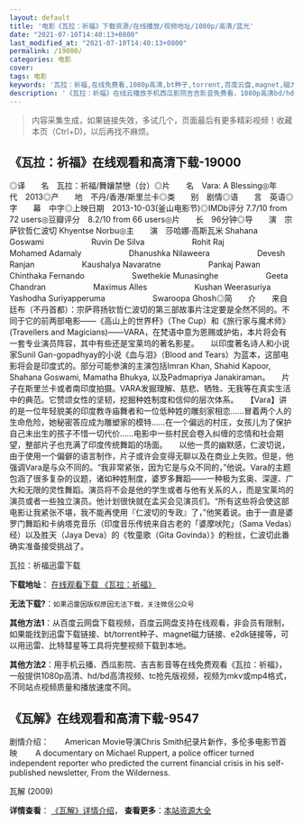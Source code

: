 ```yaml
---
layout: default
title: '电影《瓦拉：祈福》下载资源/在线播放/视频地址/1080p/高清/蓝光'
date: "2021-07-10T14:40:13+0800"
last_modified_at: "2021-07-10T14:40:13+0800"
permalink: /19000/
categories: 电影
cover:
tags: 电影
keywords: '瓦拉：祈福,在线免费看,1080p高清,bt种子,torrent,百度云盘,magnet,磁力链,迅雷下载资源'
description: '《瓦拉：祈福》在线云播放手机西瓜影院吉吉影音免费看，1080p高清bd/hd未删减完整版和tc抢先枪版，mkv/mp4格式，附带bt/torrent种子、magnet/磁力链、百度云盘、网盘资源迅雷下载链接'
---
```


>内容采集生成，如果链接失效，多试几个，页面最后有更多精彩视频！收藏本页（Ctrl+D)，以后再找不麻烦。


## 《瓦拉：祈福》在线观看和高清下载-19000

◎译　　名　瓦拉：祈福/舞孃禁戀（台）◎片　　名　Vara: A Blessing◎年　　代　2013◎产　　地　不丹/香港/斯里兰卡◎类　　别　剧情◎语　　言　英语◎字　　幕　中字◎上映日期　2013-10-03(釜山电影节)◎IMDb评分 7.7/10 from 72 users◎豆瓣评分　8.2/10 from 66 users◎片　　长　96分钟◎导　　演　宗萨钦哲仁波切 Khyentse Norbu◎主　　演　莎哈娜·高斯瓦米 Shahana Goswami　　　　　　Ruvin De Silva　　　　　　Rohit Raj　　　　　　Mohamed Adamaly　　　　　　Dhanushka Nilaweera　　　　　　Devesh Ranjan　　　　　　Kaushalya Navaratne　　　　　　Pankaj Pawan　　　　　　Chinthaka Fernando　　　　　　Swethekie Munasinghe　　　　　　Geeta Chandran　　　　　　Maximus Alles　　　　　　Kushan Weerasuriya　　　　　　Yashodha Suriyapperuma　　　　　　Swaroopa Ghosh◎简　　介　　来自廷布（不丹首都）：宗萨蒋扬钦哲仁波切的第三部故事片注定要是全然不同的。不同于它的前两部电影——《高山上的世界杯》（The Cup）和《旅行家与魔术师》(Travellers and Magicians)——VARA，在梵语中意为恩赐或护佑，本片将会有一套专业演员阵容，其中有些还是宝莱坞的著名影星。　　以印度著名诗人和小说家Sunil Gan-gopadhyay的小说《血与泪》（Blood and Tears）为蓝本，这部电影将会是印度式的。部分可能参演的主演包括Imran Khan, Shahid Kapoor, Shahana Goswami, Mamatha Bhukya, 以及Padmapriya Janakiraman。　　片子在斯里兰卡或者南印度拍摄。VARA发掘理解、慈悲、牺牲、无我等在真实生活中的典范。它赞颂女性的坚韧，挖掘种姓制度和信仰的层次体系。　　【Vara】讲的是一位年轻貌美的印度教寺庙舞者和一位低种姓的雕刻家相恋……冒着两个人的生命危险，她秘密答应成为雕塑家的模特……在一个偏远的村庄，女孩儿为了保护自己未出生的孩子不惜一切代价……电影中一些村民会卷入纠缠的恋情和社会期望，整部片子也充满了印度传统舞蹈的场面。　　以他一贯的幽默感，仁波切说，由于使用一个偏僻的语言制作，片子或许会变得无聊以及在商业上失败。但是，他强调Vara是与众不同的。“我非常紧张，因为它是与众不同的，”他说。Vara的主题包涵了很多复杂的议题，诸如种姓制度，婆罗多舞蹈——一种极为玄奥、深邃、广大和无限的灵性舞蹈。演员将不会是他的学生或者与他有关系的人，而是宝莱坞的演员或者一些独立演员。他计划很快就在孟买会见演员们。“所有这些将会使这部电影让我紧张不堪，我不能再使用『仁波切的专政』了，”他笑着说。由于一直是婆罗门舞蹈和卡纳塔克音乐（印度音乐传统来自古老的「婆摩吠陀」（Sama Vedas）经）以及胜天（Jaya Deva）的《牧童歌（Gita Govinda）》的粉丝，仁波切此番确实准备接受挑战了。


瓦拉：祈福迅雷下载

**下载地址**： [在线观看下载 《瓦拉：祈福》](https://www.993dy.com//vod-detail-id-29985.html) 


**无法下载?**：`如果迅雷因版权原因无法下载，关注微信公众号 `

**其他方法1**：从百度云网盘下载视频，百度云网盘支持在线观看，非会员有限制，如果能找到迅雷下载链接、bt/torrent种子、magnet磁力链接、e2dk链接等，可以用迅雷、比特彗星等工具将完整视频下载到本地。

**其他方法2**：用手机云播、西瓜影院、吉吉影音等在线免费观看《瓦拉：祈福》，一般提供1080p高清、hd/bd高清视频、tc抢先版视频，视频为mkv或mp4格式，不同站点视频质量和播放速度不同。


## 《瓦解》在线观看和高清下载-9547

剧情介绍：　　American Movie导演Chris Smith纪录片新作，多伦多电影节首映 　　A documentary on Michael Ruppert, a police officer turned independent reporter who predicted the current financial crisis in his self-published newsletter, From the Wilderness.


瓦解 (2009)

**详情查看**： [《瓦解》详情介绍](/movie/9547/)， **查看更多**：[本站资源大全](/movie/t/all/)

